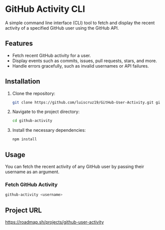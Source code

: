 # GitHub Activity CLI

A simple command line interface (CLI) tool to fetch and display the recent activity of a specified GitHub user using the GitHub API.

## Features

- Fetch recent GitHub activity for a user.
- Display events such as commits, issues, pull requests, stars, and more.
- Handle errors gracefully, such as invalid usernames or API failures.

## Installation

1. Clone the repository:
    ```bash
    git clone https://github.com/luiscruz19/GitHub-User-Activity.git github-activity
    ```

2. Navigate to the project directory:
    ```bash
    cd github-activity
    ```

3. Install the necessary dependencies:
    ```bash
    npm install
    ```

## Usage

You can fetch the recent activity of any GitHub user by passing their username as an argument.

### Fetch GitHub Activity
```bash
github-activity <username>
```
## Project URL
https://roadmap.sh/projects/github-user-activity